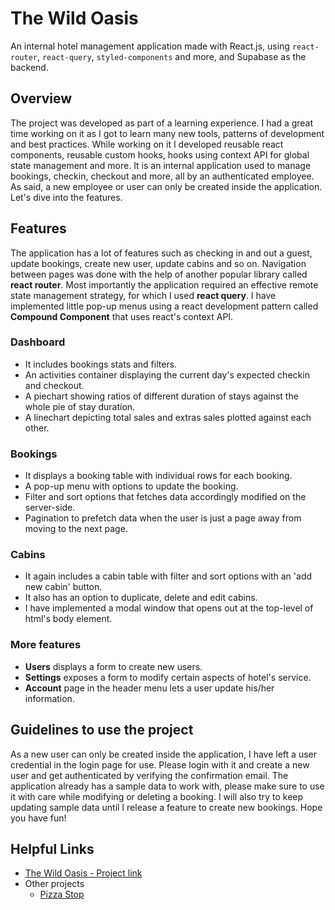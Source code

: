 # The Wild Oasis

An internal hotel management application made with React.js, using ```react-router```, ```react-query```, ```styled-components``` and more, and Supabase as the backend.

## Overview

The project was developed as part of a learning experience. I had a great time working on it as I got to learn many new tools, patterns of development and best practices. While working on it I developed reusable react components, reusable custom hooks, hooks using context API for global state management and more. It is an internal application used to manage bookings, checkin, checkout and more, all by an authenticated employee. As said, a new employee or user can only be created inside the application. Let's dive into the features.

## Features

The application has a lot of features such as checking in and out a guest, update bookings, create new user, update cabins and so on. Navigation between pages was done with the help of another popular library called **react router**. Most importantly the application required an effective remote state management strategy, for which I used **react query**. I have implemented little pop-up menus using a react development pattern called **Compound Component** that uses react's context API.

### Dashboard
  * It includes bookings stats and filters.
  * An activities container displaying the current day's expected checkin and checkout.
  * A piechart showing ratios of different duration of stays against the whole pie of stay duration.
  * A linechart depicting total sales and extras sales plotted against each other.

### Bookings
  * It displays a booking table with individual rows for each booking.
  * A pop-up menu with options to update the booking.
  * Filter and sort options that fetches data accordingly modified on the server-side.
  * Pagination to prefetch data when the user is just a page away from moving to the next page.

### Cabins
  * It again includes a cabin table with filter and sort options with an 'add new cabin' button.
  * It also has an option to duplicate, delete and edit cabins.
  * I have implemented a modal window that opens out at the top-level of html's body element.

### More features
  * **Users** displays a form to create new users.
  * **Settings** exposes a form to modify certain aspects of hotel's service.
  * **Account** page in the header menu lets a user update his/her information.

## Guidelines to use the project
  As a new user can only be created inside the application, I have left a user credential in the login page for use. Please login with it and create a new user and get authenticated by verifying the confirmation email. The application already has a sample data to work with, please make sure to use it with care while modifying or deleting a booking. I will also try to keep updating sample data until I release a feature to create new bookings. Hope you have fun!

## Helpful Links
  * [The Wild Oasis - Project link](https://the-wild-oasis-ashy-beta.vercel.app)
  * Other projects
    * [Pizza Stop](https://pizza-stop.vercel.app/)
